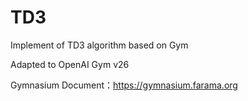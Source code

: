 # TD3

Implement of TD3 algorithm based on Gym


Adapted to OpenAI Gym v26


Gymnasium Document：https://gymnasium.farama.org
